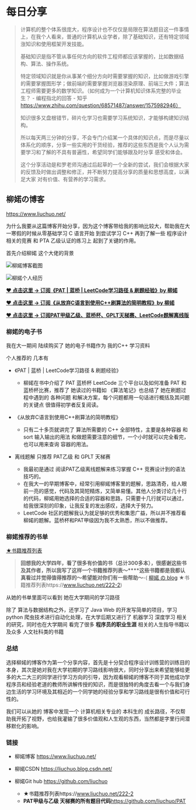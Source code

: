 # 每日分享

> 计算机的整个体系很庞大，程序设计也不仅仅是局限在算法题目这一件事情上，在我个人看来，普通的计算机从业学者，除了基础知识，还有特定领域涨知识和使用框架开发技能。
>
> 基础知识是指不管从事任何方向的软件工程师都应该掌握的，比如数据结构、算法、操作系统。
>
> 特定领域知识就是你从事某个细分方向时需要掌握的知识，比如做游戏引擎的需要掌握图形学；做前端的需要掌握浏览器渲染原理、前端三大件；算法工程师需要更多的数学知识。（如何成为一个计算机知识体系完整的毕业生？ - 编程指北的回答 - 知乎 https://www.zhihu.com/question/68571487/answer/1575982946）
>
> 知识很多又盘根错节，碎片化学习也需要学习系统知识，才能够构建知识结构。
>
> 所以每天两三分钟的分享，不会专门介绍某一个具体的知识点，而是尽量以体系化的顺序，分享一些实用的干货经验，推荐的这些东西是我个人认为需要学习和了解的不具有普遍性，希望同学们能够跟及时分享 感受和体会。
>
> 这个分享活动是和罗老师沟通过后起草的一个全新的尝试，我们会根据大家的反馈及时做出调整和修正，并不断努力提高分享的质量和思想高度，以满足大家 对有价值、有营养的学习需求。

## 柳婼の博客

https://www.liuchuo.net/

为什么我要从这篇博客开始分享，因为这个博客带给我的影响比较大，帮助我在大一寒假的时候从零基础学习 C 语言开始 到尝试学习 C++ 再到了解一些 程序设计相关的竞赛 和 PTA 乙级认证的练习上 起到了关键的作用。

首先介绍柳婼 这个大佬的背景



![柳婼博客截图](https://gitee.com/hanxu051/img/raw/master//img/20210126165622.png)



![柳婼个人经历](https://gitee.com/hanxu051/img/raw/master//img/20210126165701.png)

**[❤ 点击这里 -> 订阅《PAT | 蓝桥 | LeetCode学习路径 & 刷题经验》by 柳婼](https://www.liuchuo.net/999-9)**

**[❤ 点击这里 -> 订阅《从放弃C语言到使用C++刷算法的简明教程》by 柳婼](https://www.liuchuo.net/333-3)**

**[❤ 点击这里 -> 订阅PAT甲级乙级、蓝桥杯、GPLT天梯赛、LeetCode题解离线版](https://www.liuchuo.net/888-8)**



### 柳婼的电子书

我在大一期间 陆续购买了 她的电子书籍作为 我的C++ 学习资料

个人推荐的 几本有  

- 《PAT | 蓝桥 | LeetCode学习路径 & 刷题经验》
  - 柳婼在书中介绍了 PAT 蓝桥杯 LeetCode 三个平台以及如何准备 PAT 和 蓝桥杯比赛，推荐了 她读过的书籍如 《算法笔记》也总结了 她在刷题过程中遇到的 各种问题 和解决方案，每个问题都用一句话进行概括及其问题的关键点 很值得初学者反复阅读。

- 《从放弃C语言到使用C++刷算法的简明教程》
  - 只有二十多页就讲完了 算法所需要的 C++ 全部特性，主要是各种容器 和 sort 输入输出的用法 和做题需要注意的细节，一个小时就可以完全看完，也可以用来查询 容器的用法。
- 离线题解 只推荐 PAT乙级 和 GPLT 天梯赛
  - 我最初是通过 阅读PAT乙级离线题解来练习掌握 C++ 竞赛设计到的语法技巧的。
  - 在我大一的早期博客中，经常引用柳婼博客里的题解，思路清奇，给人眼前一亮的感觉，代码及其简短精炼，又简单易懂。其他人分类讨论几十行的代码，柳婼用她选择的合适的容器和思路，只需要十几行就可以通过，给我很深刻的印象，让我反复的发出感叹，选择大于努力。
  - LeetCode 社区的题解我认为就足够的优秀和集思广益，所以并不推荐看柳婼的题解。蓝桥杯和PAT甲级因为我不太熟悉，所以不做推荐。



### 柳婼推荐的书单

[★书籍推荐列表](https://www.liuchuo.net/222-2)

> **回想我的大学四年，看了很多有价值的书（总计300多本），很感谢这些书及其作者，所以我写了这样一个书籍推荐列表～****这些书籍都是我都认真看过并觉得值得推荐的～希望能对你们有一些帮助～**-( [柳婼 の blog](https://www.liuchuo.net/) ★书籍推荐列表https://www.liuchuo.net/222-2)

从她的书单里面可以看到 她在大学期间的学习路径

除了 算法与数据结构之外，还学习了 Java Web 的开发写简单的项目，学习 python 爬虫技术进行自动化处理，在大学后期又进行了 机器学习 深度学习 相关的研究，同时也在大学期间 看完了很多 **程序员的职业生涯** 相关的人生指导书籍以及众多 人文社科类的书籍

### 总结

选择柳婼的博客作为第一个分享内容，首先是十分契合程序设计训练营的训练目的本身，其次是她对我在大学初期的学习路线影响很大，同时分享出来希望能够给更多的大二大三的同学进行学习方向的引导，因为观看柳婼的博客不同于其他成功学程序员和经验老道的教师所讲解传授的知识，而是很独特的角度去看一个与我们身边生活的学习环境及其相近的一个同学她的经验分享和学习路线是很有价值和可行性的。

我们可以从她的 博客中发现一个 计算机相关专业的 本科生的 成长路径，不仅帮助我开拓了视野，也给我灌输了很多价值观和人生观的东西，当然都是字里行间潜移默化的影响。

### 链接

- 柳婼博客 https://www.liuchuo.net/

- 柳婼CSDN https://liuchuo.blog.csdn.net/

- 柳婼Git hub https://github.com/liuchuo
  - ★书籍推荐列表https://www.liuchuo.net/222-2
  - **PAT甲级与乙级 天梯赛的所有题目代码**https://github.com/liuchuo/PAT





